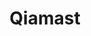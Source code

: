 ---
title: Qiamast
github: https://github.com/Qiamast
mode: dark
transition: 3s
archetype:
  - Little Bit of Everything
---